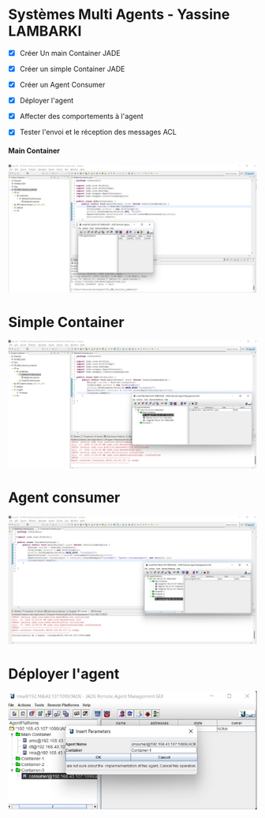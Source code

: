 # Systèmes Multi Agents  - Yassine LAMBARKI


- [x] Créer Un main Container JADE
- [x] Créer un simple Container JADE
- [x] Créer un Agent Consumer
- [x] Déployer l'agent
- [x] Affecter des comportements à l'agent
- [x] Tester l'envoi et le réception des messages ACL



#### Main Container  

![jade](/images/1.png.jpg)


# Simple Container

![AgentContainer](/images/2.jpg)

# Agent consumer

![consumerContainer](/images/consumer.jpg)

# Déployer l'agent

![consumerContainer](/images/deployerAgent.jpg)

